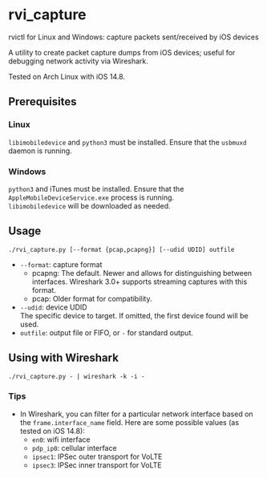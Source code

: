 # rvi_capture
rvictl for Linux and Windows: capture packets sent/received by iOS devices

A utility to create packet capture dumps from iOS devices; useful for debugging network activity via Wireshark.

Tested on Arch Linux with iOS 14.8.

## Prerequisites

### Linux
`libimobiledevice` and `python3` must be installed. Ensure that the `usbmuxd` daemon is running.

### Windows
`python3` and iTunes must be installed. Ensure that the `AppleMobileDeviceService.exe` process is running.  
`libimobiledevice` will be downloaded as needed.

## Usage

```
./rvi_capture.py [--format {pcap,pcapng}] [--udid UDID] outfile
```
* `--format`: capture format
    * pcapng: The default. Newer and allows for distinguishing between interfaces.
      Wireshark 3.0+ supports streaming captures with this format.
    * pcap: Older format for compatibility.
* `--udid`: device UDID  
  The specific device to target. If omitted, the first device found will be used.
* `outfile`: output file or FIFO, or `-` for standard output.

## Using with Wireshark
```
./rvi_capture.py - | wireshark -k -i -
```

### Tips
- In Wireshark, you can filter for a particular network interface based on the
  `frame.interface_name` field. Here are some possible values (as tested on iOS 14.8):
  - `en0`: wifi interface
  - `pdp_ip0`: cellular interface
  - `ipsec1`: IPSec outer transport for VoLTE
  - `ipsec3`: IPSec inner transport for VoLTE

